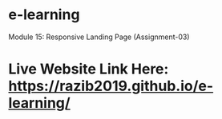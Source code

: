 # e-learning
Module 15: Responsive Landing Page (Assignment-03)
# Live Website Link Here: https://razib2019.github.io/e-learning/